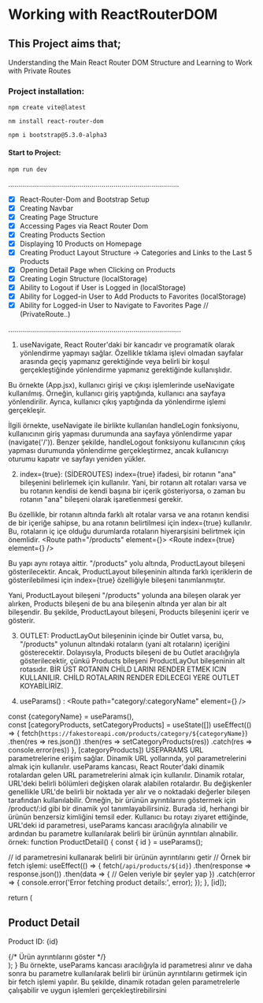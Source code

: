 # Working with ReactRouterDOM

## This Project aims that;
Understanding the Main React Router DOM Structure and Learning to Work with Private Routes


### Project installation:
````
npm create vite@latest

nm install react-router-dom

npm i bootstrap@5.3.0-alpha3
````

#### Start to Project:
````
npm run dev
````

......................................................................................
-[x] React-Router-Dom and Bootstrap Setup
-[x] Creating Navbar
-[x] Creating Page Structure
-[x] Accessing Pages via React Router Dom
-[x] Creating Products Section
-[x] Displaying 10 Products on Homepage
-[x] Creating Product Layout Structure -> Categories and Links to the Last 5 Products
-[x] Opening Detail Page when Clicking on Products
-[x] Creating Login Structure (localStorage)
-[x] Ability to Logout if User is Logged in (localStorage)
-[x] Ability for Logged-in User to Add Products to Favorites (localStorage)
-[x] Ability for Logged-in User to Navigate to Favorites Page // (PrivateRoute..)

.......................................................................................


1. useNavigate, React Router'daki bir kancadır ve programatik olarak yönlendirme yapmayı sağlar. Özellikle tıklama işlevi olmadan sayfalar arasında geçiş yapmanız gerektiğinde veya belirli bir koşul gerçekleştiğinde yönlendirme yapmanız gerektiğinde kullanışlıdır.

Bu örnekte (App.jsx), kullanıcı girişi ve çıkışı işlemlerinde useNavigate kullanılmış. Örneğin, kullanıcı giriş yaptığında, kullanıcı ana sayfaya yönlendirilir. Ayrıca, kullanıcı çıkış yaptığında da yönlendirme işlemi gerçekleşir.

İlgili örnekte, useNavigate ile birlikte kullanılan handleLogin fonksiyonu, kullanıcının giriş yapması durumunda ana sayfaya yönlendirme yapar (navigate('/')). Benzer şekilde, handleLogout fonksiyonu kullanıcının çıkış yapması durumunda yönlendirme gerçekleştirmez, ancak kullanıcıyı oturumu kapatır ve sayfayı yeniden yükler.

2. index={true}: (SİDEROUTES) index={true} ifadesi, bir rotanın "ana" bileşenini belirlemek için kullanılır. Yani, bir rotanın alt rotaları varsa ve bu rotanın kendisi de kendi başına bir içerik gösteriyorsa, o zaman bu rotanın "ana" bileşeni olarak işaretlenmesi gerekir.

Bu özellikle, bir rotanın altında farklı alt rotalar varsa ve ana rotanın kendisi de bir içeriğe sahipse, bu ana rotanın belirtilmesi için index={true} kullanılır. Bu, rotaların iç içe olduğu durumlarda rotaların hiyerarşisini belirtmek için önemlidir.
            <Route path="/products" element={<ProductLayOut  />}> 
            <Route index={true} element={<Products  user={user} />} />

Bu yapı aynı rotaya aittir. "/products" yolu altında, ProductLayout bileşeni gösterilecektir. Ancak, ProductLayout bileşeninin altında farklı içeriklerin de gösterilebilmesi için index={true} özelliğiyle <Products /> bileşeni tanımlanmıştır.

Yani, ProductLayout bileşeni "/products" yolunda ana bileşen olarak yer alırken, Products bileşeni de bu ana bileşenin altında yer alan bir alt bileşendir. Bu şekilde, ProductLayout bileşeni, Products bileşenini içerir ve gösterir.

3. OUTLET: ProductLayOut bileşeninin içinde bir Outlet varsa, bu, "/products" yolunun altındaki rotaların (yani alt rotaların) içeriğini gösterecektir. Dolayısıyla, Products bileşeni de bu Outlet aracılığıyla gösterilecektir, çünkü Products bileşeni ProductLayOut bileşeninin alt rotasıdır. BİR ÜST ROTANIN CHİLD LARINI RENDER ETMEK ICIN KULLANILIR. CHİLD ROTALARIN RENDER EDILECEGI YERE OUTLET KOYABİLİRİZ.

4. useParams() : <Route path="category/:categoryName" element={<Category user={user}/>} />
<!-- <Route path="category/:categoryName"  :/ dinamik rota buraya useParams ile ulaşabiliriz. -->
const {categoryName} = useParams(),   
const [categoryProducts, setCategoryProducts] = useState([])
    useEffect(() => {
        fetch(`https://fakestoreapi.com/products/category/${categoryName}`)  
        <!-- ${categoryName} -->
            .then(res => res.json())
            .then(res => setCategoryProducts(res))
            .catch(res => console.error(res))
        }, [categoryProducts])
USEPARAMS URL parametrelerine erişim sağlar. Dinamik URL yollarında, yol parametrelerini almak için kullanılır.
useParams kancası, React Router'daki dinamik rotalardan gelen URL parametrelerini almak için kullanılır. Dinamik rotalar, URL'deki belirli bölümleri değişken olarak alabilen rotalardır. Bu değişkenler genellikle URL'de belirli bir noktada yer alır ve o noktadaki değerler bileşen tarafından kullanılabilir. Örneğin, bir ürünün ayrıntılarını göstermek için /product/:id gibi bir dinamik yol tanımlayabilirsiniz. Burada :id, herhangi bir ürünün benzersiz kimliğini temsil eder. Kullanıcı bu rotayı ziyaret ettiğinde, URL'deki id parametresi, useParams kancası aracılığıyla alınabilir ve ardından bu parametre kullanılarak belirli bir ürünün ayrıntıları alınabilir. 
örnek:
function ProductDetail() {
  const { id } = useParams();

  // id parametresini kullanarak belirli bir ürünün ayrıntılarını getir
  // Örnek bir fetch işlemi:
  useEffect(() => {
    fetch(`/api/products/${id}`)
      .then(response => response.json())
      .then(data => {
        // Gelen veriyle bir şeyler yap
      })
      .catch(error => {
        console.error('Error fetching product details:', error);
      });
  }, [id]);

  return (
    <div>
      <h2>Product Detail</h2>
      <p>Product ID: {id}</p>
      {/* Ürün ayrıntılarını göster */}
    </div>
  );
}
Bu örnekte, useParams kancası aracılığıyla id parametresi alınır ve daha sonra bu parametre kullanılarak belirli bir ürünün ayrıntılarını getirmek için bir fetch işlemi yapılır. Bu şekilde, dinamik rotadan gelen parametrelerle çalışabilir ve uygun işlemleri gerçekleştirebilirsini
